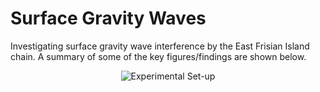 # Surface Gravity Waves

Investigating surface gravity wave interference by the East Frisian Island chain. A summary of some of the key figures/findings are shown below.

<p align="center">
  <img src="https://github.com/cekaufho/img/image1.png" alt="Experimental Set-up"/>
</p>
